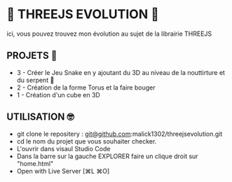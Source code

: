 # 🏁 THREEJS EVOLUTION 🏁

ici, vous pouvez trouvez mon évolution au sujet de la librairie THREEJS

## PROJETS 👾

 - 3 - Créer le Jeu Snake en y ajoutant du 3D au niveau de la nouttirture et du serpent 🐍
 - 2 - Création de la forme Torus et la faire bouger
- 1 - Création d'un cube en 3D 

## UTILISATION 🤓

- git clone le repositery : git@github.com:malick1302/threejsevolution.git
- cd le nom du projet que vous souhaiter checker.
- L'ouvrir dans visaul Studio Code
- Dans la barre sur la gauche EXPLORER faire un clique droit sur "home.html"
- Open with Live Server [⌘L ⌘O]
